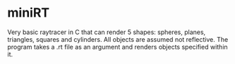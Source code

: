 # miniRT

Very basic raytracer in C that can render 5 shapes: spheres, planes, triangles, squares and cylinders. All objects are assumed not reflective.
The program takes a .rt file as an argument and renders objects specified within it.
